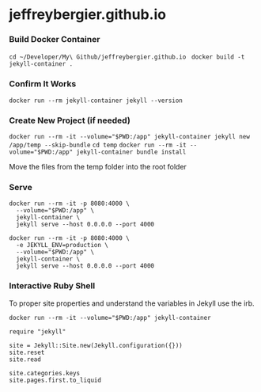 # jeffreybergier.github.io

### Build Docker Container

`cd ~/Developer/My\ Github/jeffreybergier.github.io `
`docker build -t jekyll-container .`

### Confirm It Works

`docker run --rm jekyll-container jekyll --version`

### Create New Project (if needed)

`docker run --rm -it --volume="$PWD:/app" jekyll-container jekyll new /app/temp --skip-bundle`
`cd temp`
`docker run --rm -it --volume="$PWD:/app" jekyll-container bundle install`

Move the files from the temp folder into the root folder

### Serve

```
docker run --rm -it -p 8080:4000 \
  --volume="$PWD:/app" \
  jekyll-container \
  jekyll serve --host 0.0.0.0 --port 4000
```

```
docker run --rm -it -p 8080:4000 \
  -e JEKYLL_ENV=production \
  --volume="$PWD:/app" \
  jekyll-container \
  jekyll serve --host 0.0.0.0 --port 4000
```

### Interactive Ruby Shell

To proper site properties and understand the variables in Jekyll use the irb.

`docker run --rm -it --volume="$PWD:/app" jekyll-container`

```
require "jekyll"

site = Jekyll::Site.new(Jekyll.configuration({}))
site.reset
site.read

site.categories.keys
site.pages.first.to_liquid
```
